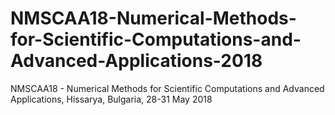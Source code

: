 # NMSCAA18-Numerical-Methods-for-Scientific-Computations-and-Advanced-Applications-2018
NMSCAA18 - Numerical Methods for Scientific Computations and Advanced Applications, Hissarya, Bulgaria, 28-31 May 2018
